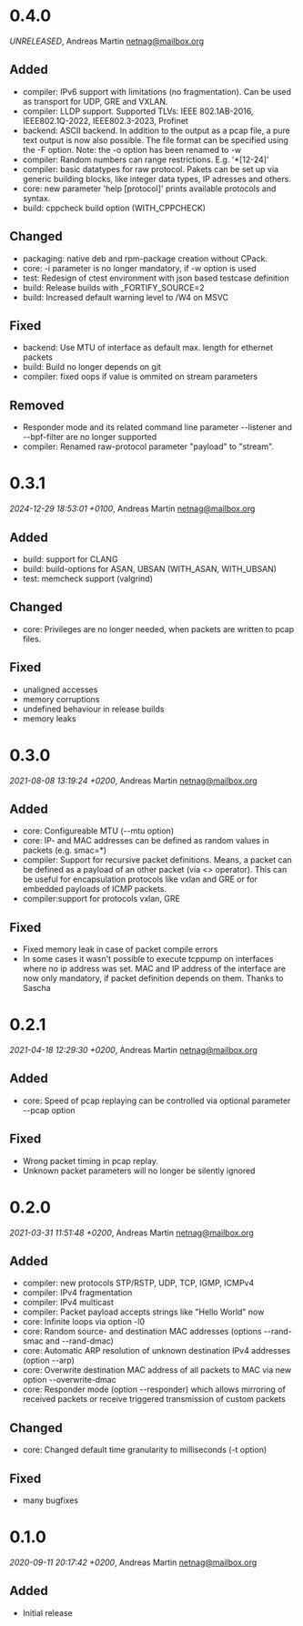 # 0.4.0
_UNRELEASED_, Andreas Martin <netnag@mailbox.org>

## Added
- compiler: IPv6 support with limitations (no fragmentation). Can be used as transport for UDP, GRE and VXLAN.
- compiler: LLDP support. Supported TLVs: IEEE 802.1AB-2016, IEEE802.1Q-2022, IEEE802.3-2023, Profinet
- backend: ASCII backend. In addition to the output as a pcap file, a pure text output is now also possible. The file format can be specified using the -F option. Note: the -o option has been renamed to -w
- compiler: Random numbers can range restrictions. E.g. '*[12-24]'
- compiler: basic datatypes for raw protocol. Pakets can be set up via generic building blocks, like integer data types, IP adresses and others.
- core: new parameter 'help [protocol]' prints available protocols and syntax.
- build: cppcheck build option (WITH_CPPCHECK)

## Changed
- packaging: native deb and rpm-package creation without CPack.
- core: -i parameter is no longer mandatory, if -w option is used
- test: Redesign of ctest environment with json based testcase definition
- build: Release builds with _FORTIFY_SOURCE=2
- build: Increased default warning level to /W4 on MSVC

## Fixed
- backend: Use MTU of interface as default max. length for ethernet packets
- build: Build no longer depends on git
- compiler: fixed oops if value is ommited on stream parameters

## Removed
- Responder mode and its related command line parameter --listener and --bpf-filter are no longer supported
- compiler: Renamed raw-protocol parameter "payload" to "stream".


# 0.3.1
_2024-12-29 18:53:01 +0100_, Andreas Martin <netnag@mailbox.org>

## Added
- build: support for CLANG
- build: build-options for ASAN, UBSAN (WITH_ASAN, WITH_UBSAN)
- test: memcheck support (valgrind)

## Changed
- core: Privileges are no longer needed, when packets are written to pcap files.

## Fixed
- unaligned accesses
- memory corruptions
- undefined behaviour in release builds
- memory leaks


# 0.3.0
_2021-08-08 13:19:24 +0200_, Andreas Martin <netnag@mailbox.org>

## Added
- core: Configureable MTU (--mtu option)
- core: IP- and MAC addresses can be defined as random values in packets (e.g. smac=*)
- compiler: Support for recursive packet definitions. Means, a packet can be defined as a payload of an other packet (via <> operator). This can be useful for encapsulation protocols like vxlan and GRE or for embedded payloads of ICMP packets.
- compiler:support for protocols vxlan, GRE

## Fixed
- Fixed memory leak in case of packet compile errors
- In some cases it wasn't possible to execute tcppump on interfaces where no ip address was set. MAC and IP address of the interface are now only mandatory, if packet definition depends on them. Thanks to Sascha


# 0.2.1
_2021-04-18 12:29:30 +0200_, Andreas Martin <netnag@mailbox.org>

## Added
- core: Speed of pcap replaying can be controlled via optional parameter --pcap option

## Fixed
- Wrong packet timing in pcap replay.
- Unknown packet parameters will no longer be silently ignored


# 0.2.0
_2021-03-31 11:51:48 +0200_, Andreas Martin <netnag@mailbox.org>

## Added
- compiler: new protocols STP/RSTP, UDP, TCP, IGMP, ICMPv4
- compiler: IPv4 fragmentation
- compiler: IPv4 multicast
- compiler: Packet payload accepts strings like "Hello World" now
- core: Infinite loops via option -l0
- core: Random source- and destination MAC addresses (options --rand-smac and --rand-dmac)
- core: Automatic ARP resolution of unknown destination IPv4 addresses (option --arp)
- core: Overwrite destination MAC address of all packets to MAC via new option --overwrite-dmac
- core: Responder mode (option --responder) which allows mirroring of received packets or receive triggered transmission of custom packets

## Changed
- core: Changed default time granularity to milliseconds (-t option)

## Fixed
- many bugfixes


# 0.1.0
_2020-09-11 20:17:42 +0200_, Andreas Martin <netnag@mailbox.org>

## Added
- Initial release
